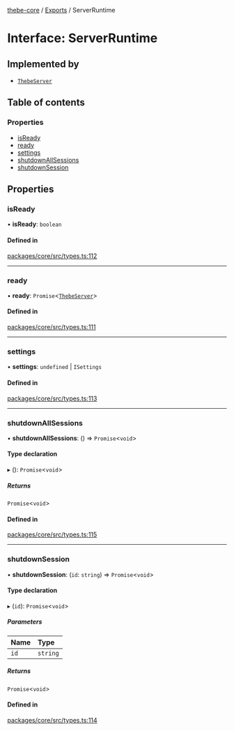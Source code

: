 [thebe-core](../README.md) / [Exports](../modules.md) / ServerRuntime

# Interface: ServerRuntime

## Implemented by

- [`ThebeServer`](../classes/ThebeServer.md)

## Table of contents

### Properties

- [isReady](ServerRuntime.md#isready)
- [ready](ServerRuntime.md#ready)
- [settings](ServerRuntime.md#settings)
- [shutdownAllSessions](ServerRuntime.md#shutdownallsessions)
- [shutdownSession](ServerRuntime.md#shutdownsession)

## Properties

### isReady

• **isReady**: `boolean`

#### Defined in

[packages/core/src/types.ts:112](https://github.com/executablebooks/thebe/blob/280bb7d/packages/core/src/types.ts#L112)

___

### ready

• **ready**: `Promise`<[`ThebeServer`](../classes/ThebeServer.md)\>

#### Defined in

[packages/core/src/types.ts:111](https://github.com/executablebooks/thebe/blob/280bb7d/packages/core/src/types.ts#L111)

___

### settings

• **settings**: `undefined` \| `ISettings`

#### Defined in

[packages/core/src/types.ts:113](https://github.com/executablebooks/thebe/blob/280bb7d/packages/core/src/types.ts#L113)

___

### shutdownAllSessions

• **shutdownAllSessions**: () => `Promise`<`void`\>

#### Type declaration

▸ (): `Promise`<`void`\>

##### Returns

`Promise`<`void`\>

#### Defined in

[packages/core/src/types.ts:115](https://github.com/executablebooks/thebe/blob/280bb7d/packages/core/src/types.ts#L115)

___

### shutdownSession

• **shutdownSession**: (`id`: `string`) => `Promise`<`void`\>

#### Type declaration

▸ (`id`): `Promise`<`void`\>

##### Parameters

| Name | Type |
| :------ | :------ |
| `id` | `string` |

##### Returns

`Promise`<`void`\>

#### Defined in

[packages/core/src/types.ts:114](https://github.com/executablebooks/thebe/blob/280bb7d/packages/core/src/types.ts#L114)
